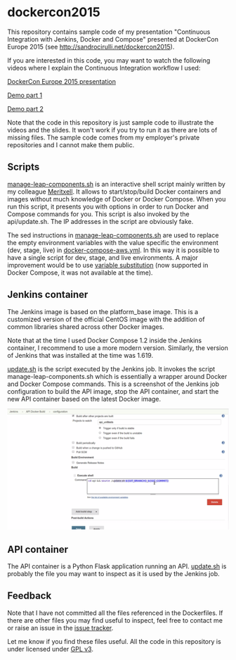 # dockercon2015
This repository contains sample code of my presentation "Continuous Integration with Jenkins, Docker and Compose" presented at DockerCon Europe 2015 (see http://sandrocirulli.net/dockercon2015).

If you are interested in this code, you may want to watch the following videos where I explain the Continuous Integration workflow I used:

[DockerCon Europe 2015 presentation](https://www.youtube.com/watch?v=cvmiM0_3NhA)

[Demo part 1](https://www.youtube.com/watch?v=ppCzDDpcqRk)

[Demo part 2](https://www.youtube.com/watch?v=Vt4MMO89Fkk)

Note that the code in this repository is just sample code to illustrate the videos and the slides. It won't work if you try to run it as there are lots of missing files. The sample code comes from my employer's private repositories and I cannot make them public. 

## Scripts
[manage-leap-components.sh](https://github.com/cirulls/dockercon2015/blob/master/manage-leap-components.sh) is an interactive shell script mainly written by my colleague [Meritxell](https://github.com/gonzalem). It allows to start/stop/build Docker containers and images without much knowledge of Docker or Docker Compose. When you run this script, it presents you with options in order to run Docker and Compose commands for you. This script is also invoked by the api/update.sh. The IP addresses in the script are obviously fake.

The sed instructions in [manage-leap-components.sh](https://github.com/cirulls/dockercon2015/blob/master/manage-leap-components.sh) are used to replace the empty environment variables with the value specific the environment (dev, stage, live) in [docker-compose-aws.yml](https://github.com/cirulls/dockercon2015/blob/master/docker-compose-aws.yml). In this way it is possible to have a single script for dev, stage, and live environments. A major improvement would be to use [variable substitution](https://github.com/docker/compose/releases/tag/1.5.0) (now supported in Docker Compose, it was not available at the time).

## Jenkins container
The Jenkins image is based on the platform_base image. This is a customized version of the official CentOS image with the addition of common libraries shared across other Docker images.

Note that at the time I used Docker Compose 1.2 inside the Jenkins container, I recommend to use a more modern version. Similarly, the version of Jenkins that was installed at the time was 1.619.

[update.sh](https://github.com/cirulls/dockercon2015/blob/master/api/update.sh) is the script executed by the Jenkins job. It invokes the script manage-leap-components.sh which is essentially a wrapper around Docker and Docker Compose commands. This is a screenshot of the Jenkins job configuration to build the API image, stop the API container, and start the new API container based on the latest Docker image. 

![Jenkins Configuration](images/jenkins_configuration.png "Jenkins Configuration")

## API container
The API container is a Python Flask application running an API. [update.sh](https://github.com/cirulls/dockercon2015/blob/master/api/update.sh) is probably the file you may want to inspect as it is used by the Jenkins job. 

## Feedback
Note that I have not committed all the files referenced in the Dockerfiles. If there are other files you may find useful to inspect, feel free to contact me or raise an issue in the [issue tracker](https://github.com/cirulls/dockercon2015/issues). 

Let me know if you find these files useful. All the code in this repository is under licensed under [GPL v3](LICENSE). 

